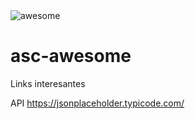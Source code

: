 <img src="https://cdn.rawgit.com/sindresorhus/awesome/master/media/logo.svg" alt="awesome">

# asc-awesome
Links interesantes

API
https://jsonplaceholder.typicode.com/
